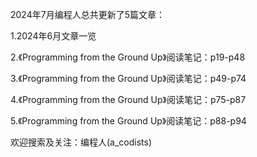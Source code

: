 2024年7月编程人总共更新了5篇文章：

1.2024年6月文章一览

2.《Programming from the Ground Up》阅读笔记：p19-p48

3.《Programming from the Ground Up》阅读笔记：p49-p74

4.《Programming from the Ground Up》阅读笔记：p75-p87

5.《Programming from the Ground Up》阅读笔记：p88-p94

欢迎搜索及关注：编程人(a_codists)



